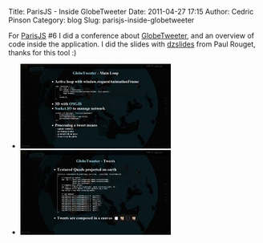 Title: ParisJS - Inside GlobeTweeter
Date: 2011-04-27 17:15
Author: Cedric Pinson
Category: blog
Slug: parisjs-inside-globetweeter

For [ParisJS](http://parisjs.org/) \#6 I did a conference about
[GlobeTweeter](https://mozillademos.org/demos/globetweeter/demo.html),
and an overview of code inside the application. I did the slides with
[dzslides](http://paulrouget.com/e/introdzslides/) from Paul Rouget,
thanks for this tool :)

-   [![](media/2011/04/slides1.jpg "slides1")](demo/insideglobetweeter/)
-   [![](media/2011/04/slides0.jpg "slides0")](demo/insideglobetweeter/)
